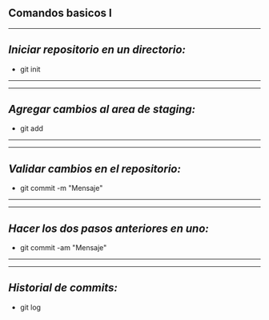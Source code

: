 **Comandos basicos I**
---
---
 *Iniciar repositorio en un directorio:*
---
* git init
---
---
 *Agregar cambios al area de staging:*
---
* git add
---
---
 *Validar cambios en el repositorio:*  
---
* git commit -m "Mensaje"
---
---
 *Hacer los dos pasos anteriores en uno:*  
---
* git commit -am "Mensaje"
---
---
 *Historial de commits:*
---
* git log
